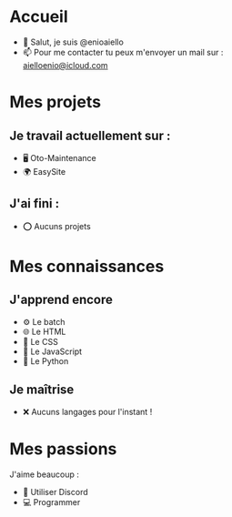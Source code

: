 # Accueil
- 👋 Salut, je suis @enioaiello
- 📫 Pour me contacter tu peux m'envoyer un mail sur : aielloenio@icloud.com
# Mes projets
## Je travail actuellement sur :
- 🖥 Oto-Maintenance
- 🌍 EasySite
## J'ai fini :
- ⭕ Aucuns projets
# Mes connaissances
## J'apprend encore
- ⚙️ Le batch 
- 🌐 Le HTML
- 🎨 Le CSS
- 🤖 Le JavaScript
- 🐍 Le Python
## Je maîtrise
- ❌ Aucuns langages pour l'instant !
# Mes passions
J'aime beaucoup :
- 💬 Utiliser Discord
- 💻 Programmer
